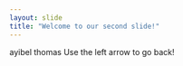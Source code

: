 ```yaml
---
layout: slide
title: "Welcome to our second slide!"
---
```

ayibel thomas
Use the left arrow to go back!
